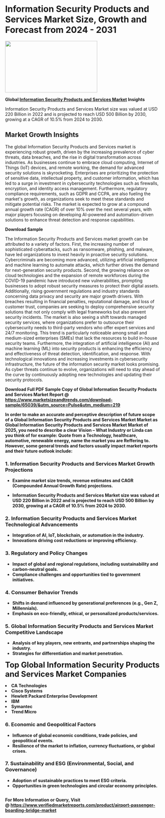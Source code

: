 <H1>Information Security Products and Services Market Size, Growth and Forecast from 2024 - 2031</H1><img class="aligncenter size-medium wp-image-584254" src="https://thirdeyenews.in/wp-content/uploads/2024/09/Global-Market-Research-300x168.jpeg" alt="" width="300" height="168" /><p><strong>Global&nbsp;<a href="https://www.marketsizeandtrends.com/download-sample/65039/&amp;utm_source=Pulse&amp;utm_medium=219">Information Security Products and Services Market</a> Insights</strong></p><p>Information Security Products and Services Market size was valued at USD 220 Billion in 2022 and is projected to reach USD 500 Billion by 2030, growing at a CAGR of 10.5% from 2024 to 2030.</p><p><h2>Market Growth Insights</h2> <p>The global Information Security Products and Services market is experiencing robust growth, driven by the increasing prevalence of cyber threats, data breaches, and the rise in digital transformation across industries. As businesses continue to embrace cloud computing, Internet of Things (IoT) devices, and remote working, the demand for advanced security solutions is skyrocketing. Enterprises are prioritizing the protection of sensitive data, intellectual property, and customer information, which has led to a surge in investment in cybersecurity technologies such as firewalls, encryption, and identity access management. Furthermore, regulatory compliance requirements, such as GDPR and CCPA, are also fueling the market's growth, as organizations seek to meet these standards and mitigate potential risks. The market is expected to grow at a compound annual growth rate (CAGR) of over 10% over the next several years, with major players focusing on developing AI-powered and automation-driven solutions to enhance threat detection and response capabilities.</p> <p><strong>Download Sample</strong></p> <p>The Information Security Products and Services market growth can be attributed to a variety of factors. First, the increasing number of sophisticated cyberattacks, such as ransomware, phishing, and malware, have led organizations to invest heavily in proactive security solutions. Cybercriminals are becoming more advanced, utilizing artificial intelligence and machine learning to automate attacks, which further drives the demand for next-generation security products. Second, the growing reliance on cloud technologies and the expansion of remote workforces during the COVID-19 pandemic have introduced new vulnerabilities, prompting businesses to adopt robust security measures to protect their digital assets. Additionally, rising government regulations and industry standards concerning data privacy and security are major growth drivers. With breaches resulting in financial penalties, reputational damage, and loss of customer trust, companies are seeking to deploy comprehensive security solutions that not only comply with legal frameworks but also prevent security incidents. The market is also seeing a shift towards managed security services, where organizations prefer to outsource their cybersecurity needs to third-party vendors who offer expert services and 24/7 monitoring. This trend is particularly noticeable among small and medium-sized enterprises (SMEs) that lack the resources to build in-house security teams. Furthermore, the integration of artificial intelligence (AI) and machine learning (ML) into security products is enhancing the efficiency and effectiveness of threat detection, identification, and response. With technological innovations and increasing investments in cybersecurity infrastructure, the future of the information security market looks promising. As cyber threats continue to evolve, organizations will need to stay ahead of the curve by continuously adopting new technologies and updating their security protocols. <p><strong></p><p><span class=""><strong>Download Full PDF Sample Copy of Global Information Security Products and Services Market Report</strong> @ <a href="https://www.marketsizeandtrends.com/download-sample/65039/&amp;utm_source=Pulse&amp;utm_medium=219" target="_blank">https://www.marketsizeandtrends.com/download-sample/65039/&amp;utm_source=Pulse&amp;utm_medium=219</a></span></p><p>In order to make an accurate and perceptive description of future scope of a Global&nbsp;Information Security Products and Services Market Market as Global&nbsp;Information Security Products and Services Market Market of 2025, you need to describe a clear Vision &ndash; What Industry or Linda can you think of for example: Quote from a Technology, healthcare, automotive, renewable energy, name the market you are Reffering to. However, some general trends and factors usually impact market reports and their future outlook include:</p><h3>1.&nbsp;<strong>Information Security Products and Services Market Growth Projections</strong></h3><ul><li>Examine market size trends, revenue estimates and CAGR (Compounded Annual Growth Rate) projections.</li><li><p>Information Security Products and Services Market size was valued at USD 220 Billion in 2022 and is projected to reach USD 500 Billion by 2030, growing at a CAGR of 10.5% from 2024 to 2030.</p></li></ul><h3>2.&nbsp;<strong>Information Security Products and Services Market Technological Advancements</strong></h3><ul><li>Integration of AI, IoT, blockchain, or automation in the industry.</li><li>Innovations driving cost reductions or improving efficiency.</li></ul><h3>3.&nbsp;<strong>Regulatory and Policy Changes</strong></h3><ul><li>Impact of global and regional regulations, including sustainability and carbon-neutral goals.</li><li>Compliance challenges and opportunities tied to government initiatives.</li></ul><h3>4.&nbsp;<strong>Consumer Behavior Trends</strong></h3><ul><li>Shifts in demand influenced by generational preferences (e.g., Gen Z, Millennials).</li><li>Emphasis on eco-friendly, ethical, or personalized products/services.</li></ul><h3>5.&nbsp;<strong>Global Information Security Products and Services Market Competitive Landscape</strong></h3><ul><li>Analysis of key players, new entrants, and partnerships shaping the industry.</li><li>Strategies for differentiation and market penetration.</li></ul><p data-pm-slice="1 1 []"><span style="color: inherit; font-family: inherit; font-size: 25px;">Top Global Information Security Products and Services Market Companies</span></p><div class="" data-test-id=""><p><li>CA Technologies</li><li> Cisco Systems</li><li> Hewlett Packard Enterprise Development</li><li> IBM</li><li> Symantec</li><li> Trend Micro</li></p></div><h3>6.&nbsp;<strong>Economic and Geopolitical Factors</strong></h3><ul><li>Influence of global economic conditions, trade policies, and geopolitical events.</li><li>Resilience of the market to inflation, currency fluctuations, or global crises.</li></ul><h3>7.&nbsp;<strong>Sustainability and ESG (Environmental, Social, and Governance)</strong></h3><ul><li>Adoption of sustainable practices to meet ESG criteria.</li><li>Opportunities in green technologies and circular economy principles.</li></ul><h2><strong style="font-size: 14px;">For More Information or Query, Visit @&nbsp;</strong><a style="background-color: #ffffff; font-size: 14px;" href="https://www.marketsizeandtrends.com/report/information-security-products-and-services-market/" target="_blank">https://www.verifiedmarketreports.com/product/airport-passenger-boarding-bridge-market</a></h2>
